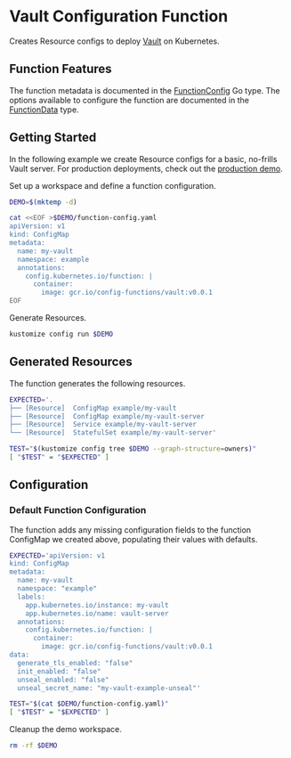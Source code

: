 [vault]: https://www.vaultproject.io/
[FunctionConfig]: https://pkg.go.dev/github.com/bzub/config-functions/vault?tab=doc#FunctionConfig
[FunctionData]: https://pkg.go.dev/github.com/bzub/config-functions/vault?tab=doc#FunctionData

# Vault Configuration Function

Creates Resource configs to deploy [Vault][vault] on Kubernetes.

## Function Features

The function metadata is documented in the [FunctionConfig][FunctionConfig] Go
type. The options available to configure the function are documented in the
[FunctionData][FunctionData] type.

## Getting Started

In the following example we create Resource configs for a basic, no-frills
Vault server. For production deployments, check out the [production
demo](./productionExample.md).

Set up a workspace and define a function configuration.
<!-- @createFunctionConfig @test -->
```sh
DEMO=$(mktemp -d)

cat <<EOF >$DEMO/function-config.yaml
apiVersion: v1
kind: ConfigMap
metadata:
  name: my-vault
  namespace: example
  annotations:
    config.kubernetes.io/function: |
      container:
        image: gcr.io/config-functions/vault:v0.0.1
EOF
```

Generate Resources.
<!-- @generateInitialResources @test -->
```sh
kustomize config run $DEMO
```

## Generated Resources

The function generates the following resources.
<!-- @verifyResources @test -->
```sh
EXPECTED='.
├── [Resource]  ConfigMap example/my-vault
├── [Resource]  ConfigMap example/my-vault-server
├── [Resource]  Service example/my-vault-server
└── [Resource]  StatefulSet example/my-vault-server'

TEST="$(kustomize config tree $DEMO --graph-structure=owners)"
[ "$TEST" = "$EXPECTED" ]
```

## Configuration

### Default Function Configuration

The function adds any missing configuration fields to the function ConfigMap we
created above, populating their values with defaults.

<!-- @verifyFunctionConfigDefaults @test -->
```sh
EXPECTED='apiVersion: v1
kind: ConfigMap
metadata:
  name: my-vault
  namespace: "example"
  labels:
    app.kubernetes.io/instance: my-vault
    app.kubernetes.io/name: vault-server
  annotations:
    config.kubernetes.io/function: |
      container:
        image: gcr.io/config-functions/vault:v0.0.1
data:
  generate_tls_enabled: "false"
  init_enabled: "false"
  unseal_enabled: "false"
  unseal_secret_name: "my-vault-example-unseal"'

TEST="$(cat $DEMO/function-config.yaml)"
[ "$TEST" = "$EXPECTED" ]
```

Cleanup the demo workspace.
<!-- @cleanupWorkspace @test -->
```sh
rm -rf $DEMO
```
